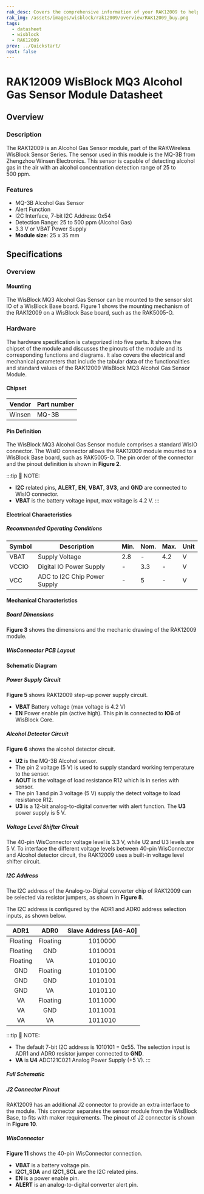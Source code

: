 ```yaml
---
rak_desc: Covers the comprehensive information of your RAK12009 to help you in using it. This information includes technical specifications, characteristics, and requirements, and it also discusses the device components.
rak_img: /assets/images/wisblock/rak12009/overview/RAK12009_buy.png
tags:
  - datasheet
  - wisblock
  - RAK12009
prev: ../Quickstart/
next: false
---
```


# RAK12009 WisBlock MQ3 Alcohol Gas Sensor Module Datasheet

## Overview

### Description

The RAK12009 is an Alcohol Gas Sensor module, part of the RAKWireless WisBlock Sensor Series. The sensor used in this module is the MQ-3B from Zhengzhou Winsen Electronics. This sensor is capable of detecting alcohol gas in the air with an alcohol concentration detection range of 25 to 500&nbsp;ppm.

### Features 

* MQ-3B Alcohol Gas Sensor
* Alert Function
* I2C Interface, 7-bit I2C Address: 0x54
* Detection Range: 25 to 500&nbsp;ppm (Alcohol Gas)
* 3.3&nbsp;V or VBAT Power Supply
* **Module size**: 25 x 35&nbsp;mm

## Specifications

### Overview

#### Mounting

The WisBlock MQ3 Alcohol Gas Sensor can be mounted to the sensor slot IO of a WisBlock Base board. Figure 1 shows the mounting mechanism of the RAK12009 on a WisBlock Base board, such as the RAK5005-O.

<rk-img
  src="/assets/images/wisblock/rak12009/datasheet/image-20210225140319101.png"
  width="60%"
  caption="RAK12009 WisBlock MQ3 Alcohol Gas Sensor Mounting"
/>

### Hardware

The hardware specification is categorized into five parts. It shows the chipset of the module and discusses the pinouts of the module and its corresponding functions and diagrams. It also covers the electrical and mechanical parameters that include the tabular data of the functionalities and standard values of the RAK12009 WisBlock MQ3 Alcohol Gas Sensor Module.

#### Chipset

| Vendor | Part number |
| ------ | ----------- |
| Winsen | MQ-3B       |

#### Pin Definition

The WisBlock MQ3 Alcohol Gas Sensor module comprises a standard WisIO connector. The WisIO connector allows the RAK12009 module mounted to a WisBlock Base board, such as RAK5005-O. The pin order of the connector and the pinout definition is shown in **Figure 2**. 


:::tip 📝 NOTE:
- **I2C** related pins, **ALERT**, **EN**, **VBAT**, **3V3**, and **GND** are connected to WisIO connector.
- **VBAT** is the battery voltage input, max voltage is 4.2&nbsp;V.
:::

<rk-img
  src="/assets/images/wisblock/rak12009/datasheet/RAK12009_Pinout.svg"
  width="80%"
  caption="RAK12009 WisBlock MQ3 Alcohol Sensor Pinout"
/>

#### Electrical Characteristics

##### Recommended Operating Conditions

| Symbol | Description                  | Min. | Nom. | Max. | Unit |
| ------ | ---------------------------- | ---- | ---- | ---- | ---- |
| VBAT   | Supply Voltage               | 2.8  | -    | 4.2  | V    |
| VCCIO  | Digital IO Power Supply      | -    | 3.3  | -    | V    |
| VCC    | ADC to I2C Chip Power Supply | -    | 5    | -    | V    |


#### Mechanical Characteristics

##### Board Dimensions

**Figure 3** shows the dimensions and the mechanic drawing of the RAK12009 module.
<rk-img
  src="/assets/images/wisblock/rak12009/datasheet/image-20210225140329283.png"
  width="80%"
  caption="RAK12009 WisBlock MQ3 Alcohol Sensor Module Mechanic Drawing"
/>

##### WisConnector PCB Layout

<rk-img
  src="/assets/images/wisblock/rak12009/datasheet/image-20201228093039748.png"
  width="100%"
  caption="WisConnector PCB Footprint and Recommendations"
/>

#### Schematic Diagram

##### Power Supply Circuit

**Figure 5** shows RAK12009 step-up power supply circuit. 

* **VBAT** Battery voltage (max voltage is 4.2&nbsp;V) 
* **EN** Power enable pin (active high). This pin is connected to **IO6** of WisBlock Core. 

<rk-img
  src="/assets/images/wisblock/rak12009/datasheet/image-20210702184355429.png"
  width="100%"
  caption="RAK12009 WisBlock MQ3 Alcohol Sensor Module Power Supply"
/>

##### Alcohol Detector Circuit

**Figure 6** shows the alcohol detector circuit.

* **U2** is the MQ-3B Alcohol sensor.
* The pin 2 voltage (5&nbsp;V) is used to supply standard working temperature to the sensor. 
* **AOUT** is the voltage of load resistance R12 which is in series with sensor.
* The pin 1 and pin 3 voltage (5&nbsp;V) supply the detect voltage to load resistance R12.
* **U3** is a 12-bit analog-to-digital converter with alert function. The **U3** power supply is 5&nbsp;V.

<rk-img
  src="/assets/images/wisblock/rak12009/datasheet/image-20210702184649125.png"
  width="100%"
  caption="RAK12009 WisBlock MQ3 Alcohol Sensor Module Detector Circuit"
/>

##### Voltage Level Shifter Circuit

The 40-pin WisConnector voltage level is 3.3&nbsp;V, while U2 and U3 levels are 5&nbsp;V. To interface the different voltage levels between 40-pin WisConnector and Alcohol detector circuit, the RAK12009 uses a built-in voltage level shifter circuit.


<rk-img
  src="/assets/images/wisblock/rak12009/datasheet/image-20210702191010195.png"
  width="60%"
  caption="Voltage Level Shifter Circuit"
/>


##### I2C Address

The I2C address of the Analog-to-Digital converter chip of RAK12009 can be selected via resistor jumpers, as shown in **Figure 8**.

<rk-img
  src="/assets/images/wisblock/rak12009/datasheet/image-20210914101758600.png"
  width="50%"
  caption=" RAK12009 Alcohol Sensor Module I2C Address configuration"
/>

The I2C address is configured by the ADR1 and ADR0 address selection inputs, as shown below.


| **ADR1**  | **ADR0**  |  **Slave Address [A6-A0]** |
|:---------:|:---------:|:--------------------------:|
| Floating  | Floating  |1010000                     |           
| Floating  | GND       |1010001                     |
| Floating  | VA        |1010010                     |
| GND       | Floating  |1010100                     |
| GND       | GND       |1010101                     |
| GND       | VA        |1010110                     |
| VA        | Floating  |1011000                     |
| VA        | GND       |1011001                     |
| VA        | VA        |1011010                     |


:::tip 📝 NOTE:
- The default 7-bit I2C address is 1010101 = 0x55. The selection input is ADR1 and ADR0 resistor jumper connected to **GND**.
- **VA** is **U4** ADC121C021 Analog Power Supply (+5&nbsp;V).
:::

##### Full Schematic

<rk-img
  src="/assets/images/wisblock/rak12009/datasheet/rak12009_sch.png"
  width="100%"
  caption="RAK12009 complete schematic"
/>


##### J2 Connector Pinout

RAK12009 has an additional J2 connector to provide an extra interface to the module. This connector separates the sensor module from the WisBlock Base, to fits with maker requirements. The pinout of J2 connector is shown in **Figure 10**.

<rk-img
  src="/assets/images/wisblock/rak12004/datasheet/j2-connector.png"
  width="40%"
  caption="J2 Connector Pinout"
/>

##### WisConnector

**Figure 11** shows the 40-pin WisConnector connection.

* **VBAT** is a battery voltage pin.
* **I2C1_SDA** and **I2C1_SCL** are the I2C related pins.
* **EN** is a power enable pin.
* **ALERT** is an analog-to-digital converter alert pin.

<rk-img
  src="/assets/images/wisblock/rak12009/datasheet/image-20210702182842279.png"
  width="40%"
  caption="RAK12009 Module 40-pin WisConnector"
/>

